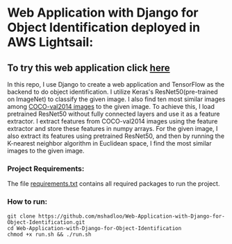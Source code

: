 # Web Application with Django for Object Identification deployed in AWS Lightsail:
 ## To try this web application click [here](http://34.220.204.100:8000/) 
 
In this repo, I use Django to create a web application and TensorFlow as the backend to do object identification. I utilize Keras's ResNet50(pre-trained on ImageNet) to classify the given image. I also find ten most similar images among [COCO-val2014 images]((https://cocodataset.org/#download)) to the given image. To achieve this, I load pretrained ResNet50 without fully connected layers and use it as a feature extractor. I extract features from COCO-val2014 images using the feature extractor and store these features in numpy arrays. For the given image, I also extract its features using pretrained ResNet50, and then by running the K-nearest neighbor algorithm in Euclidean space, I find the most similar images to the given image.
 
 
 ### Project Requirements:
 The file [requirements.txt](https://github.com/mshadloo/Web-Application-with-Django-for-Object-Identification/blob/main/requirements.txt) contains all required packages to run the project.
 ### How to run:
```
git clone https://github.com/mshadloo/Web-Application-with-Django-for-Object-Identification.git
cd Web-Application-with-Django-for-Object-Identification
chmod +x run.sh && ./run.sh
```

<!---You also need to download [COCO dataset(2014 Val Images)](https://cocodataset.org/#download). To do so you can run the file [coco.sh](https://github.com/mshadloo/Web-Application-with-Django-for-Object-Identification/blob/main/coco.sh). 
After running [coco.sh](https://github.com/mshadloo/Web-Application-with-Django-for-Object-Identification/blob/main/coco.sh), move the folder "coco" to static folder of the project.
<br>
Run [coco_featureExtraction.py](https://github.com/mshadloo/Web-Application-with-Django-for-Object-Identification/blob/main/objectIdentificationWebApp/coco_featureExtraction.py) to extract features of COCO-Val2014 images using ResNet50 pretrained on ImageNet datset.
<br>
Now you can run web application using following command:--->


